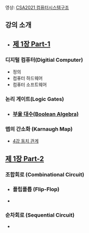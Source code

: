 영상: [CSA2021 컴퓨터시스템구조](https://www.youtube.com/playlist?list=PLc8fQ-m7b1hCHTT7VH2oo0Ng7Et096dYc)

## 강의 소개

- ## [제 1장 Part-1](https://www.youtube.com/watch?v=SG89LOgT7Vc&list=PLc8fQ-m7b1hCHTT7VH2oo0Ng7Et096dYc&index=2)

### 디지털 컴퓨터(Digitial Computer)

- 정의
- 컴퓨터 하드웨어
- 컴퓨터 소프트웨어

### 논리 게이트(Logic Gates)

- ### [부울 대수(Boolean Algebra)](/이산-수학/명제,추론,귀납,부울대수/부울-대수.md)

### 맵의 간소화 (Karnaugh Map)

- [4강 동치 관계](/이산-수학/이산수학-기초/동치-관계.md)

## [제 1장 Part-2](https://www.youtube.com/watch?v=gn5z3Un_qqM&list=PLc8fQ-m7b1hCHTT7VH2oo0Ng7Et096dYc&index=3)

### 조합회로 (Combinational Circuit)

- ### 플립플롭 (Flip-Flop)

- 

### 순차회로 (Sequential Circuit)

- 